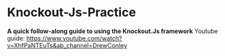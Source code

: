# Knockout-Js-Practice

**A quick follow-along guide to using the Knockout.Js framework**
Youtube guide: https://www.youtube.com/watch?v=XhfPaNTEuTs&ab_channel=DrewConley
